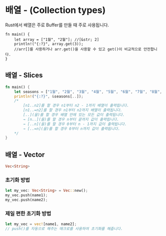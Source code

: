 # 배열 - (Collection types)

<p>Rust에서 배열은 주로 Buffer를 만들 때 주로 사용됩니다.</p>

    fn main() {
        let array = ["1월", "2월"]; //[&str; 2]
        println!("{:?}", array.get(3));
        //arr[]를 사용하거나 arr.get()을 사용할 수 있고 get()이 비교적으로 안전합니다.
    }

## 배열 - Slices

```rs
fn main() {
    let seasons = ["1월", "2월", "3월", "4월", "5월", "6월", "7월", "8월", "9월", "10월", "11월", "12월"];
    println!("{:?}", &seasons[..]); 
    /*
        [n1..n2]를 할 경우 n1부터 n2 - 1까지 배열이 출력됩니다.
        [n1..=n2]를 할 경우 n1부터 n2까지 배열이 출력됩니다.
        [..](을)를 할 경우 배열 안에 있는 모든 값이 출력됩니다.
        → [n..](을)를 할 경우 n부터 끝까지 값이 출력됩니다.
        → [..n](을)를 할 경우 0부터 n - 1까지 값이 출력됩니다.
        → [..=n](을)를 할 경우 0부터 n까지 값이 출력됩니다.
    */
}
```

## 배열 - Vector

```rs 
Vec<String>
```

### 초기화 방법  

```rs
let my_vec: Vec<String> = Vec::new();
my_vec.push(name1);
my_vec.push(name2);
```

### 제일 편한 초기화 방법

```rs
let my_vec = vec![name1, name2];
// push()를 자동으로 해주는 매크로를 사용하여 초기화를 해줍니다.
```
